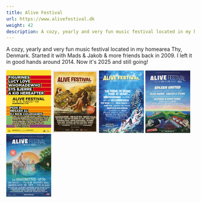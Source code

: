```yaml
---
title: Alive Festival
url: https://www.alivefestival.dk
weight: 42
description: A cozy, yearly and very fun music festival located in my homearea Thy, Denmark. Started it with Mads & Jakob back in 2009. I left it in good hands around 2014. Now it's 2025 and still going!
---
```

A cozy, yearly and very fun music festival located in my homearea Thy, Denmark. Started it with Mads & Jakob & more friends back in 2009. I left it in good hands around 2014. Now it's 2025 and still going!

<img loading="lazy" src="/src/assets/alivefestival-2009-web.webp" alt="Alive Festival 2009" width="120">
<img loading="lazy" src="/src/assets/alivefestival-2010-web.webp" alt="Alive Festival 2010" width="120">
<img loading="lazy" src="/src/assets/alivefestival-2011-web.webp" alt="Alive Festival 2011" width="120">
<img loading="lazy" src="/src/assets/alivefestival-2012-web.webp" alt="Alive Festival 2012" width="120">
<img loading="lazy" src="/src/assets/alivefestival-2013-web.webp" alt="Alive Festival 2013" width="120">

